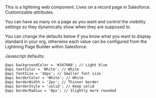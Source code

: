 This is a lightning web component. Lives on a record page in Salesforce. Customizable attributes.

You can have as many on a page as you want and control the visibility settings so they dynamically show when they are supposed to.

You can change the defaults below if you know what you want to display standard in your org, otherwise each value can be configured from the Lightning Page Builder within Salesforce.

Javascript defaults:
```
@api backgroundColor = '#3470A8'; // Light blue
@api textColor = 'White'; // White
@api fontSize = '16px'; // Smaller font size
@api borderColor = 'White'; // White
@api borderWidth = '2px'; // Thinner border
@api borderStyle = 'solid'; // Keep solid
@api borderRadius = '8px'; // Slightly more rounded
```

